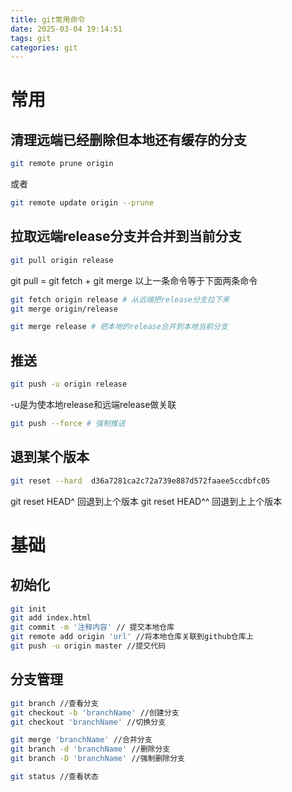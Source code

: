 ```yaml
---
title: git常用命令
date: 2025-03-04 19:14:51
tags: git
categories: git
---
```

<script type="text/javascript" src="/myblog/custom.js"></script>

# 常用
## 清理远端已经删除但本地还有缓存的分支
```bash
git remote prune origin
```
或者
```bash
git remote update origin --prune 
```

## 拉取远端release分支并合并到当前分支
```bash
git pull origin release
```
git pull = git fetch + git merge
以上一条命令等于下面两条命令
```bash
git fetch origin release # 从远端把release分支拉下来
git merge origin/release
```
```bash
git merge release # 把本地的release合并到本地当前分支
```

## 推送
```bash
git push -u origin release
```
-u是为使本地release和远端release做关联
```bash
git push --force # 强制推送
```

## 退到某个版本
```bash
git reset --hard  d36a7281ca2c72a739e887d572faaee5ccdbfc05
```
git reset HEAD^ 回退到上个版本
git reset HEAD^^ 回退到上上个版本

# 基础
## 初始化
```bash
git init
git add index.html
git commit -m '注释内容' // 提交本地仓库
git remote add origin 'url' //将本地仓库关联到github仓库上
git push -u origin master //提交代码
```
## 分支管理
```bash
git branch //查看分支
git checkout -b 'branchName' //创建分支
git checkout 'branchName' //切换分支

git merge 'branchName' //合并分支
git branch -d 'branchName' //删除分支
git branch -D 'branchName' //强制删除分支

git status //查看状态

```